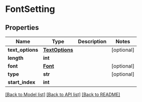 # FontSetting

## Properties
Name | Type | Description | Notes
------------ | ------------- | ------------- | -------------
**text_options** | [**TextOptions**](TextOptions.md) |  | [optional] 
**length** | **int** |  | 
**font** | [**Font**](Font.md) |  | [optional] 
**type** | **str** |  | [optional] 
**start_index** | **int** |  | 

[[Back to Model list]](../README.md#documentation-for-models) [[Back to API list]](../README.md#documentation-for-api-endpoints) [[Back to README]](../README.md)


